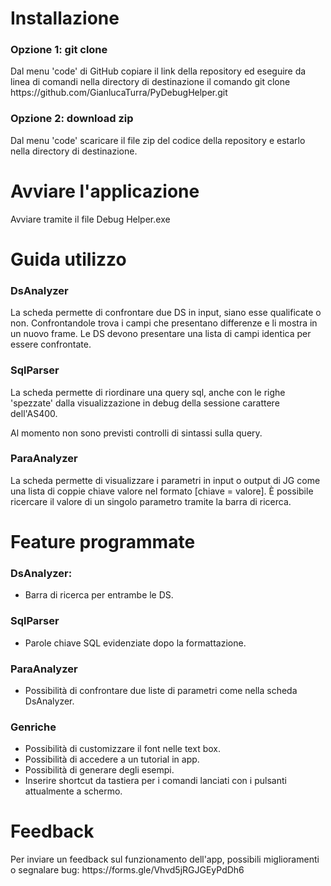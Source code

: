 <h1>Installazione</h1>
<h3>Opzione 1: git clone</h3>
<p>Dal menu 'code' di GitHub copiare il link della repository 
ed eseguire da linea di comandi nella directory di 
destinazione il comando git clone 
https://github.com/GianlucaTurra/PyDebugHelper.git</p>
<h3>Opzione 2: download zip</h3>
<p>Dal menu 'code' scaricare il file zip del codice della 
repository e estarlo nella directory di destinazione.</p>
<h1>Avviare l'applicazione</h1>
<p>Avviare tramite il file Debug Helper.exe</p>
<h1>Guida utilizzo</h1>
<h3>DsAnalyzer</h3>
<p>La scheda permette di confrontare due DS in input, 
siano esse qualificate o non. Confrontandole trova i campi
che presentano differenze e li mostra in un nuovo frame.
Le DS devono presentare una lista di campi identica per 
essere confrontate.</p>
<h3>SqlParser</h3>
<p>La scheda permette di riordinare una query sql, anche con 
le righe 'spezzate' dalla visualizzazione in debug della 
sessione carattere dell'AS400.</p>
<p>Al momento non sono previsti controlli di sintassi 
sulla query.</p>
<h3>ParaAnalyzer</h3>
<p>La scheda permette di visualizzare i parametri in input
o output di JG come una lista di coppie chiave valore nel
formato [chiave = valore]. È possibile ricercare il valore
di un singolo parametro tramite la barra di ricerca.</p>
<h1>Feature programmate</h1>
<h3>DsAnalyzer:</h3>
<ul>
<li>Barra di ricerca per entrambe le DS.</li>
</ul>
<h3>SqlParser</h3>
<ul>
<li>Parole chiave SQL evidenziate dopo la formattazione.</li>
</ul>
<h3>ParaAnalyzer</h3>
<ul>
<li>Possibilità di confrontare due liste di parametri
come nella scheda DsAnalyzer.</li>
</ul>
<h3>Genriche</h3>
<ul>
<li>Possibilità di customizzare il font nelle text box.</li>
<li>Possibilità di accedere a un tutorial in app.</li>
<li>Possibilità di generare degli esempi.</li>
<li>Inserire shortcut da tastiera per i comandi lanciati
con i pulsanti attualmente a schermo.</li>
</ul>
<h1>Feedback</h1>
<p>Per inviare un feedback sul funzionamento dell'app,
possibili miglioramenti o segnalare bug: https://forms.gle/Vhvd5jRGJGEyPdDh6
</p>
